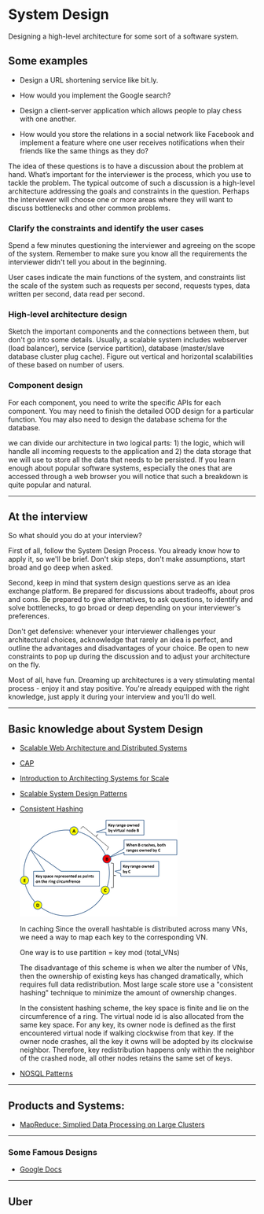 # System Design

Designing a high-level architecture for some sort of a software system.

## Some examples

- Design a URL shortening service like bit.ly.

- How would you implement the Google search?

- Design a client-server application which allows people to play chess with one another.

- How would you store the relations in a social network like Facebook and implement a feature where one user receives notifications when their friends like the same things as they do?

The idea of these questions is to have a discussion about the problem at hand. What’s important for the interviewer is the process, which you use to tackle the problem. The typical outcome of such a discussion is a high-level architecture addressing the goals and constraints in the question. Perhaps the interviewer will choose one or more areas where they will want to discuss bottlenecks and other common problems.

### Clarify the constraints and identify the user cases

Spend a few minutes questioning the interviewer and agreeing on the scope of the system. Remember to make sure you know all the requirements the interviewer didn't tell you about in the beginning.

User cases indicate the main functions of the system, and constraints list the scale of the system such as requests per second, requests types, data written per second, data read per second.

### High-level architecture design

Sketch the important components and the connections between them, but don't go into some details. Usually, a scalable system includes webserver (load balancer), service (service partition), database (master/slave database cluster plug cache). Figure out vertical and horizontal scalabilities of these based on number of users.

### Component design

For each component, you need to write the specific APIs for each component. You may need to finish the detailed OOD design for a particular function. You may also need to design the database schema for the database.

we can divide our architecture in two logical parts: 1) the logic, which will handle all incoming requests to the application and 2) the data storage that we will use to store all the data that needs to be persisted. If you learn enough about popular software systems, especially the ones that are accessed through a web browser you will notice that such a breakdown is quite popular and natural.

---

## At the interview

So what should you do at your interview?

First of all, follow the System Design Process. You already know how to apply it, so we'll be brief. Don't skip steps, don't make assumptions, start broad and go deep when asked.

Second, keep in mind that system design questions serve as an idea exchange platform. Be prepared for discussions about tradeoffs, about pros and cons. Be prepared to give alternatives, to ask questions, to identify and solve bottlenecks, to go broad or deep depending on your interviewer's preferences.

Don't get defensive: whenever your interviewer challenges your architectural choices, acknowledge that rarely an idea is perfect, and outline the advantages and disadvantages of your choice. Be open to new constraints to pop up during the discussion and to adjust your architecture on the fly.

Most of all, have fun. Dreaming up architectures is a very stimulating mental process - enjoy it and stay positive. You're already equipped with the right knowledge, just apply it during your interview and you'll do well.

---

## Basic knowledge about System Design

- [Scalable Web Architecture and Distributed Systems](http://www.aosabook.org/en/distsys.html)

- [CAP](https://github.com/henryr/cap-faq)

- [Introduction to Architecting Systems for Scale](http://lethain.com/introduction-to-architecting-systems-for-scale/)

- [Scalable System Design Patterns](http://horicky.blogspot.in/2010/10/scalable-system-design-patterns.html)

- [Consistent Hashing](http://www.tom-e-white.com/2007/11/consistent-hashing.html)

	![consistent_hashing](./_image/consistent_hashing.png)
	
	In caching Since the overall hashtable is distributed across many VNs, we need a way to map each key to the corresponding VN.

	One way is to use 
	partition = key mod (total_VNs)

	The disadvantage of this scheme is when we alter the number of VNs, then the ownership of existing keys has changed dramatically, which requires full data redistribution. Most large scale store use a "consistent hashing" technique to minimize the amount of ownership changes.
	
	In the consistent hashing scheme, the key space is finite and lie on the circumference of a ring. The virtual node id is also allocated from the same key space. For any key, its owner node is defined as the first encountered virtual node if walking clockwise from that key. If the owner node crashes, all the key it owns will be adopted by its clockwise neighbor. Therefore, key redistribution happens only within the neighbor of the crashed node, all other nodes retains the same set of keys.
	
- [NOSQL Patterns](http://horicky.blogspot.in/2009/11/nosql-patterns.html)	
	
---

## Products and Systems:

- [MapReduce: Simplied Data Processing on Large Clusters](./_docs/mapreduce-osdi04.pdf)

---

### Some Famous Designs

- [Google Docs](http://blog.gainlo.co/index.php/2016/03/22/system-design-interview-question-how-to-design-google-docs/)

---

## Uber

